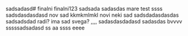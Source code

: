 sadsadasd# finalni finalni123
sadsada
sadasdas
mare test
ssss
sadsdasdasdasd
nov sad
kkmkmlmkl
novi neki sad
sadsdadasdasdas
sadsadsdad
radi?
ima sad svega?
,,,,
sadasdasdadasd
sadasdas
bvvvv
sssssadsadasd
ss
aa
ssss
eeee
